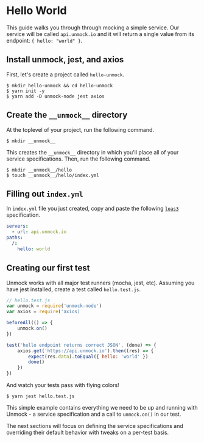 # Hello World

This guide walks you through through mocking a simple service. Our service will be called `api.unmock.io` and it will return a single value from its endpoint: `{ hello: "world" }`.

## Install unmock, jest, and axios

First, let's create a project called `hello-unmock`.

```
$ mkdir hello-unmock && cd hello-unmock
$ yarn init -y
$ yarn add -D unmock-node jest axios
```

## Create the `__unmock__` directory

At the toplevel of your project, run the following command.

```
$ mkdir __unmock__
```

This creates the `__unmock__` directory in which you'll place all of your service specifications. Then, run the following command.

```
$ mkdir __unmock__/hello
$ touch __unmock__/hello/index.yml
```

## Filling out `index.yml`

In `index.yml` file you just created, copy and paste the following [`loas3`](https://www.github.com/unmock/loas3) specification.

```yaml
servers:
  - url: api.unmock.io
paths:
  /:
    hello: world
```

## Creating our first test

Unmock works with all major test runners (mocha, jest, etc). Assuming you have jest installed, create a test called `hello.test.js`.

```js
// hello.test.js
var unmock = require('unmock-node')
var axios = require('axios)

beforeAll(() => {
    unmock.on()
})

test('hello endpoint returns correct JSON', (done) => {
    axios.get('https://api.unmock.io').then((res) => {
        expect(res.data).toEqual({ hello: 'world' })
        done()
    })
})
```

And watch your tests pass with flying colors!

```
$ yarn jest hello.test.js
```

This simple example contains everything we need to be up and running with Unmock - a service specification and a call to `unmock.on()` in our test.

The next sections will focus on defining the service specifications and overriding their default behavior with tweaks on a per-test basis.

